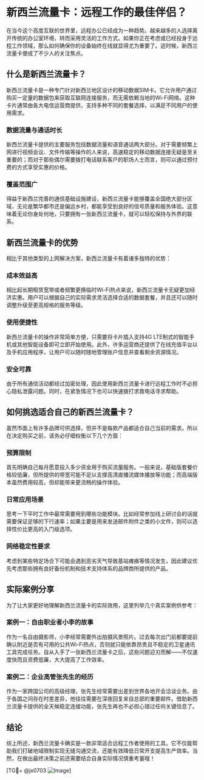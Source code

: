 # 新西兰流量卡：远程工作的最佳伴侣？

在当今这个高度互联的世界里，远程办公已经成为一种趋势。越来越多的人选择离开传统的办公室环境，转而采用灵活的工作方式。如果你正在考虑或已经投身于远程工作领域，那么如何确保你的设备始终在线就显得尤为重要了。这时候，新西兰流量卡便成了不少人的关注焦点。

## 什么是新西兰流量卡？

新西兰流量卡是一种专门针对新西兰地区设计的移动数据SIM卡。它允许用户通过购买一定量的数据包来获取互联网连接服务，而无需依赖当地的Wi-Fi网络。这种卡片通常由各大电信运营商提供，支持多种不同的套餐选择，以满足不同用户的使用需求。

### 数据流量与通话时长

新西兰流量卡提供的主要服务包括数据流量和语音通话两大部分。对于需要频繁上网进行视频会议、文件传输等操作的人来说，高速稳定的移动数据连接无疑是至关重要的；而对于那些偶尔需要拨打电话联系客户的职场人士而言，则可以通过预付费的方式享受实惠的价格。

### 覆盖范围广

得益于新西兰完善的通信基础设施建设，新西兰流量卡能够覆盖全国绝大部分区域，无论是繁华都市还是偏远乡村，都能享受到良好的信号质量和服务体验。这意味着无论你身处何地，只要拥有一张新西兰流量卡，就可以轻松保持与外界的联系。

## 新西兰流量卡的优势

相比于其他类型的上网解决方案，新西兰流量卡有着诸多独特的优势：

### 成本效益高

相比起长期租赁宽带或者频繁更换临时Wi-Fi热点来说，新西兰流量卡无疑更加经济实惠。用户可以根据自己的实际需求灵活选择合适的数据套餐，并且还可以随时调整升级至更高规格的服务等级。

### 使用便捷性

新西兰流量卡的操作非常简单方便，只需要将卡片插入支持4G LTE制式的智能手机或其他智能设备即可立即开始使用。此外，许多运营商还提供了在线充值平台以及手机应用程序，让用户可以随时随地管理账户信息并查看剩余资源情况。

### 安全可靠

由于所有通信活动都经过加密处理，因此使用新西兰流量卡进行远程工作时不必担心隐私泄露问题。同时，在紧急情况下也可以快速拨打求救电话寻求帮助。

## 如何挑选适合自己的新西兰流量卡？

虽然市面上有许多品牌可供选择，但并不是每款产品都适合自己当前的需求。所以在决定购买之前，请务必仔细权衡以下几个方面：

### 预算限制

首先明确自己每月愿意投入多少资金用于购买流量服务。一般来说，基础版套餐价格较低廉，但所提供的带宽可能不足以支撑高清直播流媒体播放等功能；而高端版本虽然费用较高，但却能带来更流畅的操作体验。

### 日常应用场景

思考一下平时工作中最常需要用到哪些功能模块。比如经常参加线上研讨会的话就需要保证足够的下行速率；如果主要是用来发送邮件附件之类的小文件，则可以选择性价比更高的入门级选项。

### 网络稳定性要求

考虑到某些特定场合下可能会遇到恶劣天气导致基站瘫痪等情况发生，因此建议优先考虑那些拥有良好备份机制和技术支持体系的品牌商所提供的产品。

## 实际案例分享

为了让大家更好地理解新西兰流量卡的实际效用，这里列举几个真实案例供参考：

### 案例一：自由职业者小李的故事

作为一名自由摄影师，小李经常需要外出拍摄风景照片。过去每次出门前都要提前确认附近是否有可用的公共Wi-Fi热点，否则就只能依靠昂贵且不稳定的卫星通讯工具完成任务。自从入手了一张新西兰流量卡之后，这些问题迎刃而解——不仅速度快而且资费低廉，大大提高了工作效率。

### 案例二：企业高管张先生的经历

作为一家跨国公司的高级经理，张先生经常需要出差到世界各地开会洽谈业务。由于各国之间存在时差差异，他往往需要在深夜回复来自总部的重要邮件。借助新西兰流量卡提供的全天候稳定连接功能，张先生再也不必担心错过任何关键信息了。

## 结论

综上所述，新西兰流量卡确实是一款非常适合远程工作者使用的工具。它不仅能帮助我们打破地域限制实现无缝沟通交流，还能有效降低日常开支提高生产效率。当然，在做出最终决策之前还需要结合自身实际情况慎重考量哦！

[TG💪+ @jx0703 ![Image](https://github.com/user-attachments/assets/dbca1d08-cadb-493c-b0ec-ad6f7a83f270)]